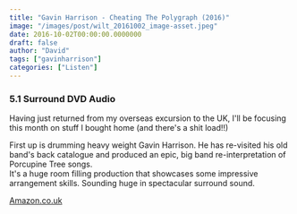 ```yaml
---
title: "Gavin Harrison - Cheating The Polygraph (2016)"
image: "/images/post/wilt_20161002_image-asset.jpeg"
date: 2016-10-02T00:00:00.0000000
draft: false
author: "David"
tags: ["gavinharrison"]
categories: ["Listen"]
---
```

### 5.1 Surround DVD Audio

 Having just returned from my overseas excursion to the UK, I'll be focusing this month on stuff I bought home (and there's a shit load!!)

 First up is drumming heavy weight Gavin Harrison. He has re-visited his old band's back catalogue and produced an epic, big band re-interpretation of Porcupine Tree songs.  
It's a huge room filling production that showcases some impressive arrangement skills. Sounding huge in spectacular surround sound.

 [Amazon.co.uk](https://www.amazon.co.uk/Cheating-Polygraph-Gavin-Harrison/dp/B00TGNIVLM/ref=sr_1_1?s=music&amp;ie=UTF8&amp;qid=1475377273&amp;sr=1-1&amp;keywords=gavin+harrison+cheating+the+polygraph)